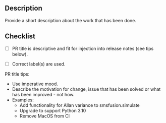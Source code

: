 ## Description
Provide a short description about the work that has been done.

## Checklist
- [ ] PR title is descriptive and fit for injection into release notes (see tips below).
- [ ] Correct label(s) are used.


PR title tips:
* Use imperative mood.
* Describe the motivation for change, issue that has been solved or what has been improved - not how.
* Examples:
  * Add functionality for Allan variance to smsfusion.simulate
  * Upgrade to support Python 3.10
  * Remove MacOS from CI
